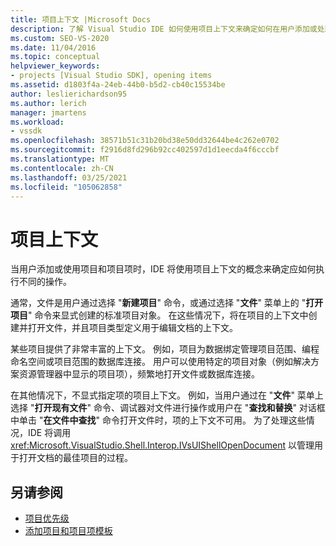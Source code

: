 ```yaml
---
title: 项目上下文 |Microsoft Docs
description: 了解 Visual Studio IDE 如何使用项目上下文来确定如何在用户添加或处理项目和项目项时执行操作。
ms.custom: SEO-VS-2020
ms.date: 11/04/2016
ms.topic: conceptual
helpviewer_keywords:
- projects [Visual Studio SDK], opening items
ms.assetid: d1803f4a-24eb-44b0-b5d2-cb40c15534be
author: leslierichardson95
ms.author: lerich
manager: jmartens
ms.workload:
- vssdk
ms.openlocfilehash: 38571b51c31b20bd38e50dd32644be4c262e0702
ms.sourcegitcommit: f2916d8fd296b92cc402597d1d1eecda4f6cccbf
ms.translationtype: MT
ms.contentlocale: zh-CN
ms.lasthandoff: 03/25/2021
ms.locfileid: "105062858"
---
```

# <a name="project-context"></a>项目上下文
当用户添加或使用项目和项目项时，IDE 将使用项目上下文的概念来确定应如何执行不同的操作。

 通常，文件是用户通过选择 "**新建项目**" 命令，或通过选择 "**文件**" 菜单上的 "**打开项目**" 命令来显式创建的标准项目对象。 在这些情况下，将在项目的上下文中创建并打开文件，并且项目类型定义用于编辑文档的上下文。

 某些项目提供了非常丰富的上下文。 例如，项目为数据绑定管理项目范围、编程命名空间或项目范围的数据库连接。 用户可以使用特定的项目对象（例如解决方案资源管理器中显示的项目项），频繁地打开文件或数据库连接。

 在其他情况下，不显式指定项的项目上下文。 例如，当用户通过在 "**文件**" 菜单上选择 "**打开现有文件**" 命令、调试器对文件进行操作或用户在 "**查找和替换**" 对话框中单击 "**在文件中查找**" 命令打开文件时，项的上下文不可用。 为了处理这些情况，IDE 将调用 <xref:Microsoft.VisualStudio.Shell.Interop.IVsUIShellOpenDocument> 以管理用于打开文档的最佳项目的过程。

## <a name="see-also"></a>另请参阅
- [项目优先级](../../extensibility/internals/project-priority.md)
- [添加项目和项目项模板](../../extensibility/internals/adding-project-and-project-item-templates.md)
